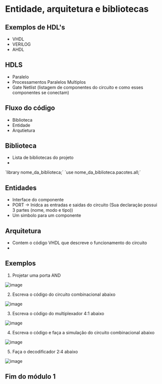 # Entidade, arquitetura e bibliotecas

## Exemplos de HDL's
- VHDL
- VERILOG
- AHDL

## HDLS
- Paralelo
- Processamentos Paralelos Multiplos
- Gate Netlist (listagem de componentes do circuito e como esses componentes se conectam)

## Fluxo do código
- Biblioteca
- Entidade
- Arqutietura

## Biblioteca
- Lista de bibliotecas do projeto
- 
 ´library nome_da_biblioteca;´
 ´use nome_da_biblioteca.pacotes.all;´
 
## Entidades
- Interface do componente
- PORT -> Inidca as entradas e saidas do circuito (Sua declaração possui 3 partes (nome, modo e tipo))
- Um simbolo para um componente

## Arquitetura
- Contem o código VHDL que descreve o funcionamento do circuito
- 

## Exemplos

1. Projetar uma porta AND

![image](https://github.com/JoaoPedroCAS/LogicaReconfiguravel/assets/70914320/f9a7bf61-5848-4f14-9b32-eea9dc899e1c)

2. Escreva o código do circuito combinacional abaixo

![image](https://github.com/JoaoPedroCAS/LogicaReconfiguravel/assets/70914320/5c4505a6-8985-4b60-b58c-ae77f0df4ec4)

3. Escreva o código do multiplexador 4:1 abaixo

![image](https://github.com/JoaoPedroCAS/LogicaReconfiguravel/assets/70914320/f1a61144-ed6b-4ea0-9e70-5fd187e018a8)

4. Escreva o código e faça a simulação do circuito combinacional abaixo

![image](https://github.com/JoaoPedroCAS/LogicaReconfiguravel/assets/70914320/fc55db43-55cd-40fe-8e65-f30e6ccdd555)

5. Faça o decodificador 2:4 abaixo

![image](https://github.com/JoaoPedroCAS/LogicaReconfiguravel/assets/70914320/b1c101f5-f65b-4ec6-91df-45c0de1ec2d1)

## Fim do módulo 1
